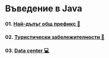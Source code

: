 # Въведение в Java

### 01. [Най-дълъг общ префикс :memo:](<./task-01/>)
### 02. [Туристически забележителности :statue_of_liberty:](<./task-02/>)
### 03. [Data center :computer:](<./task-03/>)

